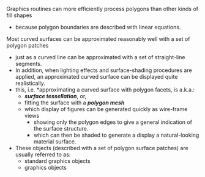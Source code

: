 Graphics routines can more efficiently process polygons than other kinds of fill shapes
- because polygon boundaries are described with linear equations.

Most curved surfaces can be approximated reasonably well with a set of polygon patches
- just as a curved line can be approximated with a set of straight-line segments.
- In addition, when lighting effects and surface-shading procedures are applied, an approximated curved surface can be displayed quite realistically.
- this, i.e. *approximating a curved surface with polygon facets, is a.k.a.:
  - ***surface tessellation***, or,
  - fitting the surface with a ***polygon mesh***
  - which display of figures can be generated quickly as wire-frame views
    - showing only the polygon edges to give a general indication of the surface structure.
    - which can then be shaded to generate a display a natural-looking material surface.
- These objects (described with a set of polygon surface patches) are usually referred to as:
  - standard graphics objects
  - graphics objects

